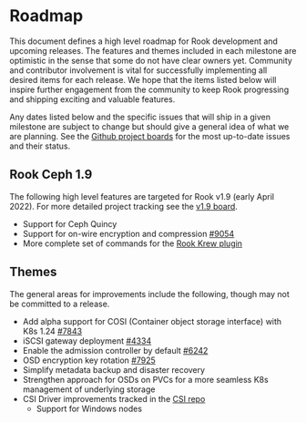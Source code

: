 # Roadmap

This document defines a high level roadmap for Rook development and upcoming releases.
The features and themes included in each milestone are optimistic in the sense that some do not have clear owners yet.
Community and contributor involvement is vital for successfully implementing all desired items for each release.
We hope that the items listed below will inspire further engagement from the community to keep Rook progressing and shipping exciting and valuable features.

Any dates listed below and the specific issues that will ship in a given milestone are subject to change but should give a general idea of what we are planning.
See the [Github project boards](https://github.com/rook/rook/projects) for the most up-to-date issues and their status.

## Rook Ceph 1.9

The following high level features are targeted for Rook v1.9 (early April 2022). For more detailed project tracking see the [v1.9 board](https://github.com/rook/rook/projects/24).

* Support for Ceph Quincy
* Support for on-wire encryption and compression [#9054](https://github.com/rook/rook/issues/9054)
* More complete set of commands for the [Rook Krew plugin](https://github.com/rook/kubectl-rook-ceph)

## Themes

The general areas for improvements include the following, though may not be committed to a release.

* Add alpha support for COSI (Container object storage interface) with K8s 1.24 [#7843](https://github.com/rook/rook/issues/7843)
* iSCSI gateway deployment [#4334](https://github.com/rook/rook/issues/4334)
* Enable the admission controller by default [#6242](https://github.com/rook/rook/issues/6242)
* OSD encryption key rotation [#7925](https://github.com/rook/rook/issues/7925)
* Simplify metadata backup and disaster recovery
* Strengthen approach for OSDs on PVCs for a more seamless K8s management of underlying storage
* CSI Driver improvements tracked in the [CSI repo](https://github.com/ceph/ceph-csi)
  * Support for Windows nodes
